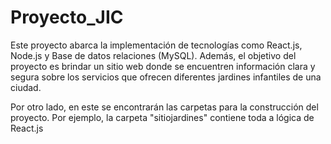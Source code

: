 # Proyecto_JIC
Este proyecto abarca la implementación de tecnologías como React.js, Node.js y Base de datos relaciones (MySQL). Además, el objetivo del proyecto es brindar un sitio web donde se encuentren información clara y segura sobre los servicios que ofrecen diferentes jardines infantiles de una ciudad.

Por otro lado, en este se encontrarán las carpetas para la construcción del proyecto. Por ejemplo, la carpeta "sitiojardines" contiene toda a lógica de React.js

